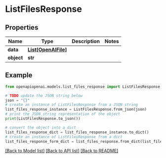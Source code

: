 # ListFilesResponse


## Properties

Name | Type | Description | Notes
------------ | ------------- | ------------- | -------------
**data** | [**List[OpenAIFile]**](OpenAIFile.md) |  | 
**object** | **str** |  | 

## Example

```python
from openapiopenai.models.list_files_response import ListFilesResponse

# TODO update the JSON string below
json = "{}"
# create an instance of ListFilesResponse from a JSON string
list_files_response_instance = ListFilesResponse.from_json(json)
# print the JSON string representation of the object
print(ListFilesResponse.to_json())

# convert the object into a dict
list_files_response_dict = list_files_response_instance.to_dict()
# create an instance of ListFilesResponse from a dict
list_files_response_form_dict = list_files_response.from_dict(list_files_response_dict)
```
[[Back to Model list]](../README.md#documentation-for-models) [[Back to API list]](../README.md#documentation-for-api-endpoints) [[Back to README]](../README.md)



